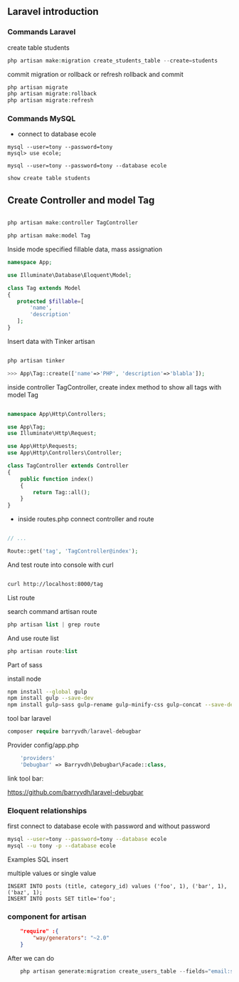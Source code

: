 ## Laravel introduction

### Commands Laravel

create table students

```php
php artisan make:migration create_students_table --create=students

```
commit migration or rollback or refresh rollback and commit

```php
php artisan migrate
php artisan migrate:rollback
php artisan migrate:refresh
```

### Commands MySQL

- connect to database ecole

```mysql
mysql --user=tony --password=tony
mysql> use ecole;

mysql --user=tony --password=tony --database ecole

show create table students

```

## Create Controller and model Tag

```php

php artisan make:controller TagController

php artisan make:model Tag

```

Inside mode specified fillable data, mass assignation

```php
namespace App;

use Illuminate\Database\Eloquent\Model;

class Tag extends Model
{
   protected $fillable=[
       'name',
       'description'
   ];
}

```

Insert data with Tinker artisan
```php

php artisan tinker

>>> App\Tag::create(['name'=>'PHP', 'description'=>'blabla']);

```

inside controller TagController, create index method to show all tags with model Tag

```php

namespace App\Http\Controllers;

use App\Tag;
use Illuminate\Http\Request;

use App\Http\Requests;
use App\Http\Controllers\Controller;

class TagController extends Controller
{
    public function index()
    {
        return Tag::all();
    }
}

```

- inside routes.php connect controller and route

```php

// ...

Route::get('tag', 'TagController@index');

```

And test route into console with curl

```bash

curl http://localhost:8000/tag

```

List route

search command artisan route

```php
php artisan list | grep route

```
And use route list

```php
php artisan route:list

```
Part of sass

install node

```bash
npm install --global gulp
npm install gulp --save-dev
npm install gulp-sass gulp-rename gulp-minify-css gulp-concat --save-dev

```
tool bar laravel

```php
composer require barryvdh/laravel-debugbar
```

Provider config/app.php

```php
    'providers'
    'Debugbar' => Barryvdh\Debugbar\Facade::class,

```
link tool bar:

https://github.com/barryvdh/laravel-debugbar

### Eloquent relationships

first connect to database ecole with password and without password

```bash
mysql --user=tony --password=tony --database ecole
mysql --u tony -p --database ecole
```
Examples SQL insert

multiple values or single value

```mysql
INSERT INTO posts (title, category_id) values ('foo', 1), ('bar', 1), ('baz', 1);
INSERT INTO posts SET title='foo';
```

### component for artisan

```json
    "require" :{
        "way/generators": "~2.0"
    }

```
After we can do

 ```php
     php artisan generate:migration create_users_table --fields="email:string:unique, password:string(20)"

 ```